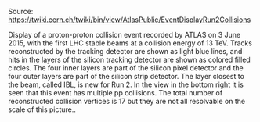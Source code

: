Source: https://twiki.cern.ch/twiki/bin/view/AtlasPublic/EventDisplayRun2Collisions

Display of a proton-proton collision event recorded by ATLAS on 3 June 2015, with the first LHC stable beams at a collision energy of 13 TeV. Tracks reconstructed by the tracking detector are shown as light blue lines, and hits in the layers of the silicon tracking detector are shown as colored filled circles. The four inner layers are part of the silicon pixel detector and the four outer layers are part of the silicon strip detector. The layer closest to the beam, called IBL, is new for Run 2. In the view in the bottom right it is seen that this event has multiple pp collisions. The total number of reconstructed collision vertices is 17 but they are not all resolvable on the scale of this picture..
